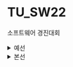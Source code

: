 # TU_SW22
소프트웨어 경진대회

<details>
    <summary>예선</summary>
1. 10/10
2. 10/10
3. 10/10
4. 10/10
5. 14/20
6. 20/20
7. 9/10

83/90 (16등)

</details>

<details>
    <summary>본선</summary>
1. 10/10
2. 10/10
3.
4. 3/20
5. 20/20
6. 8/30
7. 
8. 21/30
9. 1/10
10. 10/20

93/180 (8(9)등) - 동점자로 장려 1등

<
